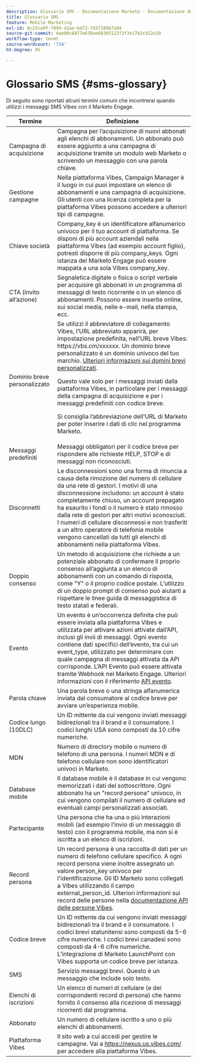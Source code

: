 ```yaml
---
description: Glossario SMS - Documentazione Marketo - Documentazione del prodotto
title: Glossario SMS
feature: Mobile Marketing
exl-id: 0c23ca9f-f994-42ae-bd72-7d37289b7a94
source-git-commit: dae00c6877e638ae60305122f3f3e17b3c922e10
workflow-type: tm+mt
source-wordcount: '734'
ht-degree: 0%

---
```


# Glossario SMS {#sms-glossary}

Di seguito sono riportati alcuni termini comuni che incontrerai quando utilizzi i messaggi SMS Vibes con il Marketo Engage.

<table>
<thead>
  <tr>
    <th>Termine</th>
    <th>Definizione</th>
  </tr>
</thead>
<tbody>
  <tr>
    <td>Campagna di acquisizione</td>
    <td>Campagna per l’acquisizione di nuovi abbonati agli elenchi di abbonamenti. Un abbonato può essere aggiunto a una campagna di acquisizione tramite un modulo web Marketo o scrivendo un messaggio con una parola chiave.</td>
  </tr>
  <tr>
    <td>Gestione campagne</td>
    <td>Nella piattaforma Vibes, Campaign Manager è il luogo in cui puoi impostare un elenco di abbonamenti e una campagna di acquisizione. Gli utenti con una licenza completa per la piattaforma Vibes possono accedere a ulteriori tipi di campagne.</td>
  </tr>
  <tr>
    <td>Chiave società</td>
    <td>Company_key è un identificatore alfanumerico univoco per il tuo account di piattaforma. Se disponi di più account aziendali nella piattaforma Vibes (ad esempio account figlio), potresti disporre di più company_keys. Ogni istanza del Marketo Engage può essere mappata a una sola Vibes company_key.</td>
  </tr>
  <tr>
    <td>CTA (invito all’azione)</td>
    <td>Segnaletica digitale o fisica o script verbale per acquisire gli abbonati in un programma di messaggi di testo ricorrente o in un elenco di abbonamenti. Possono essere inserite online, sui social media, nelle e-mail, nella stampa, ecc.</td>
  </tr>
  <tr>
    <td>Dominio breve personalizzato</td>
    <td>Se utilizzi il abbreviatore di collegamento Vibes, l’URL abbreviato apparirà, per impostazione predefinita, nell’URL breve Vibes: https://vbs.cm/xxxxxx. Un dominio breve personalizzato è un dominio univoco del tuo marchio. <a href="https://developer-platform.vibes.com/docs/creating-a-custom-short-domain">Ulteriori informazioni sui domini brevi personalizzati</a>.<p>
    Questo vale solo per i messaggi inviati dalla piattaforma Vibes, in particolare per i messaggi della campagna di acquisizione e per i messaggi predefiniti con codice breve.<p>
    Si consiglia l’abbreviazione dell’URL di Marketo per poter inserire i dati di clic nel programma Marketo.</td>
  </tr>
  <tr>
    <td>Messaggi predefiniti</td>
    <td>Messaggi obbligatori per il codice breve per rispondere alle richieste HELP, STOP e di messaggi non riconosciuti.</td>
  </tr>
  <tr>
    <td>Disconnetti</td>
    <td>Le disconnessioni sono una forma di rinuncia a causa della rimozione del numero di cellulare da una rete di gestori. I motivi di una disconnessione includono: un account è stato completamente chiuso, un account prepagato ha esaurito i fondi o il numero è stato rimosso dalla rete di gestori per altri motivi sconosciuti. I numeri di cellulare disconnessi e non trasferiti a un altro operatore di telefonia mobile vengono cancellati da tutti gli elenchi di abbonamenti nella piattaforma Vibes.</td>
  </tr>
  <tr>
    <td>Doppio consenso</td>
    <td>Un metodo di acquisizione che richiede a un potenziale abbonato di confermare il proprio consenso all’aggiunta a un elenco di abbonamenti con un comando di risposta, come "Y" o il proprio codice postale. L’utilizzo di un doppio prompt di consenso può aiutarti a rispettare le linee guida di messaggistica di testo statali e federali.</td>
  </tr>
  <tr>
    <td>Evento</td>
    <td>Un evento è un’occorrenza definita che può essere inviata alla piattaforma Vibes e utilizzata per attivare azioni attivate dall’API, inclusi gli invii di messaggi. Ogni evento contiene dati specifici dell’evento, tra cui un event_type, utilizzato per determinare con quale campagna di messaggi attivata da API corrisponde. L’API Evento può essere attivata tramite Webhook nel Marketo Engage. Ulteriori informazioni con il riferimento <a href="https://developer-platform.vibes.com/reference/event-api">API evento</a>.</td>
  </tr>
  <tr>
    <td>Parola chiave</td>
    <td>Una parola breve o una stringa alfanumerica inviata dal consumatore al codice breve per avviare un’esperienza mobile.</td>
  </tr>
  <tr>
    <td>Codice lungo (10DLC)</td>
    <td>Un ID mittente da cui vengono inviati messaggi bidirezionali tra il brand e il consumatore. I codici lunghi USA sono composti da 10 cifre numeriche.</td>
  </tr>
  <tr>
    <td>MDN</td>
    <td>Numero di directory mobile o numero di telefono di una persona. I numeri MDN e di telefono cellulare non sono identificatori univoci in Marketo.</td>
  </tr>
  <tr>
    <td>Database mobile</td>
    <td>Il database mobile è il database in cui vengono memorizzati i dati del sottoscrittore. Ogni abbonato ha un "record persona" univoco, in cui vengono compilati il numero di cellulare ed eventuali campi personalizzati associati.</td>
  </tr>
  <tr>
    <td>Partecipante</td>
    <td>Una persona che ha una o più interazioni mobili (ad esempio l’invio di un messaggio di testo) con il programma mobile, ma non si è iscritta a un elenco di iscrizioni.</td>
  </tr>
  <tr>
    <td>Record persona</td>
    <td>Un record persona è una raccolta di dati per un numero di telefono cellulare specifico. A ogni record persona viene inoltre assegnato un valore person_key univoco per l'identificazione. Gli ID Marketo sono collegati a Vibes utilizzando il campo external_person_id. Ulteriori informazioni sui record delle persone nella <a href="https://developer-platform.vibes.com/reference/person-api">documentazione API delle persone Vibes</a>.</td>
  </tr>
  <tr>
    <td>Codice breve</td>
    <td>Un ID mittente da cui vengono inviati messaggi bidirezionali tra il brand e il consumatore. I codici brevi statunitensi sono composti da 5-6 cifre numeriche. I codici brevi canadesi sono composti da 4-6 cifre numeriche. L’integrazione di Marketo LaunchPoint con Vibes supporta un codice breve per istanza.</td>
  </tr>
  <tr>
    <td>SMS</td>
    <td>Servizio messaggi brevi. Questo è un messaggio che include solo testo.</td>
  </tr>
  <tr>
    <td>Elenchi di iscrizioni</td>
    <td>Un elenco di numeri di cellulare (e dei corrispondenti record di persona) che hanno fornito il consenso alla ricezione di messaggi ricorrenti dal programma.</td>
  </tr>
  <tr>
    <td>Abbonato</td>
    <td>Un numero di cellulare iscritto a uno o più elenchi di abbonamenti.</td>
  </tr>
  <tr>
    <td>Piattaforma Vibes</td>
    <td>Il sito web a cui accedi per gestire le campagne. Vai a <a href="https://nexus.us.vibes.com/">https://nexus.us.vibes.com/</a> per accedere alla piattaforma Vibes.</td>
  </tr>
</tbody>
</table>
